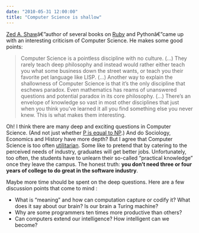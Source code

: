 ```yaml
---
date: "2010-05-31 12:00:00"
title: "Computer Science is shallow"
---
```




[Zed A. Shaw](https://en.wikipedia.org/wiki/Zed_Shaw)â€”author of several books on [Ruby](https://www.amazon.com/s?_encoding=UTF8&amp;search-alias=books&amp;field-author=Zed%20Shaw) and Pythonâ€”came up with an interesting criticism of Computer Science. He makes some good points:

> Computer Science is a pointless discipline with no culture. (&hellip;) They rarely teach deep philosophy and instead would rather either teach you what some business down the street wants, or teach you their favorite pet language like LISP. (&hellip;) Another way to explain the shallowness of Computer Science is that it&rsquo;s the only discipline that eschews paradox. Even mathematics has reams of unanswered questions and potential paradox in its core philosophy. (&hellip;) There&rsquo;s an envelope of knowledge so vast in most other disciplines that just when you think you&rsquo;ve learned it all you find something else you never knew. This is what makes them interesting.


Oh! I think there are many deep and exciting questions in Computer Science. (And not just whether [P is equal to NP](https://en.wikipedia.org/wiki/P_versus_NP_problem).) And do Sociology, Economics and History have more depth? But I agree that Computer Science is too often [utilitarian](https://en.wikipedia.org/wiki/Utilitarianism). Some like to pretend that by catering to the perceived needs of industry, graduates will get better jobs. Unfortunately, too often, the students have to unlearn their so-called &ldquo;practical knowledge&rdquo; once they leave the campus. The honest truth: __you don&rsquo;t need three or four years of college to do great in the software industry__.

Maybe more time should be spent on the deep questions. Here are a few discussion points that come to mind :

- What is &ldquo;meaning&rdquo; and how can computation capture or codify it? What does it say about our brain? Is our brain a Turing machine?
- Why are some programmers ten times more productive than others?
- Can computers extend our intelligence? How intelligent can we become?


